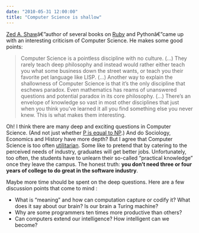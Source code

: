 ```yaml
---
date: "2010-05-31 12:00:00"
title: "Computer Science is shallow"
---
```




[Zed A. Shaw](https://en.wikipedia.org/wiki/Zed_Shaw)â€”author of several books on [Ruby](https://www.amazon.com/s?_encoding=UTF8&amp;search-alias=books&amp;field-author=Zed%20Shaw) and Pythonâ€”came up with an interesting criticism of Computer Science. He makes some good points:

> Computer Science is a pointless discipline with no culture. (&hellip;) They rarely teach deep philosophy and instead would rather either teach you what some business down the street wants, or teach you their favorite pet language like LISP. (&hellip;) Another way to explain the shallowness of Computer Science is that it&rsquo;s the only discipline that eschews paradox. Even mathematics has reams of unanswered questions and potential paradox in its core philosophy. (&hellip;) There&rsquo;s an envelope of knowledge so vast in most other disciplines that just when you think you&rsquo;ve learned it all you find something else you never knew. This is what makes them interesting.


Oh! I think there are many deep and exciting questions in Computer Science. (And not just whether [P is equal to NP](https://en.wikipedia.org/wiki/P_versus_NP_problem).) And do Sociology, Economics and History have more depth? But I agree that Computer Science is too often [utilitarian](https://en.wikipedia.org/wiki/Utilitarianism). Some like to pretend that by catering to the perceived needs of industry, graduates will get better jobs. Unfortunately, too often, the students have to unlearn their so-called &ldquo;practical knowledge&rdquo; once they leave the campus. The honest truth: __you don&rsquo;t need three or four years of college to do great in the software industry__.

Maybe more time should be spent on the deep questions. Here are a few discussion points that come to mind :

- What is &ldquo;meaning&rdquo; and how can computation capture or codify it? What does it say about our brain? Is our brain a Turing machine?
- Why are some programmers ten times more productive than others?
- Can computers extend our intelligence? How intelligent can we become?


